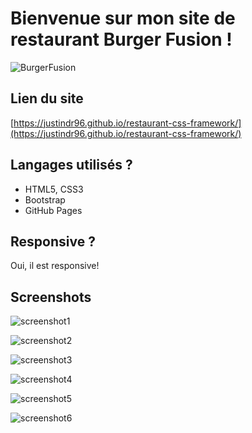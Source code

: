 # Bienvenue sur mon site de restaurant Burger Fusion !

![BurgerFusion](/restaurant-css-framework/images/logo_resto.png)

## Lien du site

[https://justindr96.github.io/restaurant-css-framework/](https://justindr96.github.io/restaurant-css-framework/)

## Langages utilisés ?

- HTML5, CSS3
- Bootstrap
- GitHub Pages

## Responsive ?

Oui, il est responsive!

## Screenshots

![screenshot1](https://i.imgur.com/BxP73v9.png)

![screenshot2](https://i.imgur.com/AyQYan5.png)

![screenshot3](https://i.imgur.com/AyQYan5.png)

![screenshot4](https://i.imgur.com/AyQYan5.png)

![screenshot5](https://i.imgur.com/AyQYan5.png)

![screenshot6](https://i.imgur.com/AyQYan5.png)
